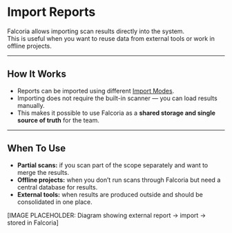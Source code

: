 # Import Reports

Falcoria allows importing scan results directly into the system.  
This is useful when you want to reuse data from external tools or work in offline projects.

---

## How It Works

- Reports can be imported using different [Import Modes](../concepts/import-modes/index.md).  
- Importing does not require the built-in scanner — you can load results manually.  
- This makes it possible to use Falcoria as a **shared storage and single source of truth** for the team.  

---

## When To Use

- **Partial scans:** if you scan part of the scope separately and want to merge the results.  
- **Offline projects:** when you don’t run scans through Falcoria but need a central database for results.  
- **External tools:** when results are produced outside and should be consolidated in one place.  

[IMAGE PLACEHOLDER: Diagram showing external report → import → stored in Falcoria]
